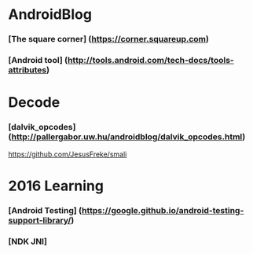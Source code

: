 # AndroidBlog
### [The square corner] (https://corner.squareup.com)
### [Android tool] (http://tools.android.com/tech-docs/tools-attributes)

# Decode
### [dalvik_opcodes] (http://pallergabor.uw.hu/androidblog/dalvik_opcodes.html)
https://github.com/JesusFreke/smali

# 2016 Learning
### [Android Testing] (https://google.github.io/android-testing-support-library/)
### [NDK JNI] 
